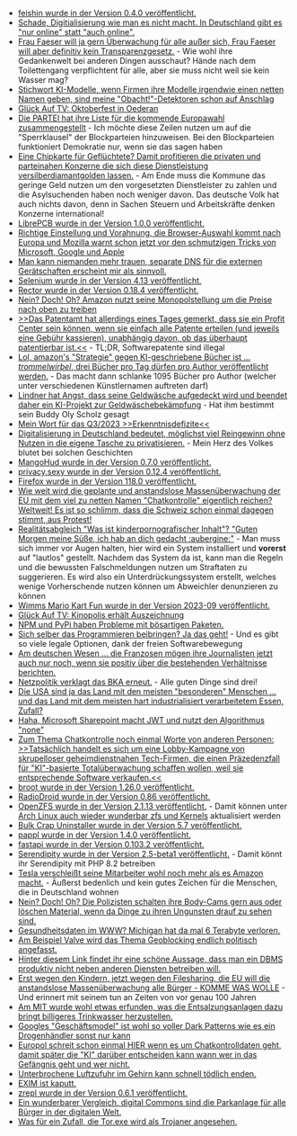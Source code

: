 * [feishin wurde in der Version 0.4.0 veröffentlicht.](https://github.com/jeffvli/feishin/releases/tag/v0.4.0)
* [Schade, Digitialisierung wie man es nicht macht. In Deutschland gibt es "nur online" statt "auch online".](https://tuxproject.de/blog/2023/09/digitalisierung-verfreiwilligen/)
* [Frau Faeser will ja gern Überwachung für alle außer sich, Frau Faeser will aber definitiv kein Transparenzgesetz.](https://netzpolitik.org/2023/transparenzgesetz-wird-das-noch-was-frau-faeser/) - Wie wohl ihre Gedankenwelt bei anderen Dingen ausschaut? Hände nach dem Toilettengang verpflichtent für alle, aber sie muss nicht weil sie kein Wasser mag?
* [Stichwort KI-Modelle, wenn Firmen ihre Modelle irgendwie einen netten Namen geben, sind meine "Obacht!"-Detektoren schon auf Anschlag](https://www.linux-magazin.de/news/naechster-milliardenschwerer-ki-deal/)
* [Glück Auf TV: Oktoberfest in Oederan](https://www.youtube.com/watch?v=qbFFn_lZwKs)
* [Die PARTEI hat ihre Liste für die kommende Europawahl zusammengestellt](https://www.die-partei.de/2023/09/25/bundesparteitag-2023-auf-nach-europa-und-ins-zdf/) - Ich möchte diese Zeilen nutzen um auf die "Sperrklausel" der Blockparteien hinzuweisen. Bei den Blockparteien funktioniert Demokratie nur, wenn sie das sagen haben
* [Eine Chipkarte für Geflüchtete? Damit profitieren die privaten und parteinahen Konzerne die sich diese Dienstleistung versilberdiamantgolden lassen.](https://netzpolitik.org/2023/bezahlsysteme-fuer-gefluechtete-karten-der-abschreckung/) - Am Ende muss die Kommune das geringe Geld nutzen um den vorgesetzten Dienstleister zu zahlen und die Asylsuchenden haben noch weniger davon. Das deutsche Volk hat auch nichts davon, denn in Sachen Steuern und Arbeitskräfte denken Konzerne international!
* [LibrePCB wurde in der Version 1.0.0 veröffentlicht.](https://lwn.net/Articles/945519/)
* [Richtige Einstellung und Vorahnung, die Browser-Auswahl kommt nach Europa und Mozilla warnt schon jetzt vor den schmutzigen Tricks von Microsoft, Google und Apple](https://www.borncity.com/blog/2023/09/26/browser-auswahl-kommt-in-der-eu-mozilla-warnt-vor-schmutziger-tricks/)
* [Man kann niemanden mehr trauen, separate DNS für die externen Gerätschaften erscheint mir als sinnvoll.](https://utcc.utoronto.ca/~cks/space/blog/sysadmin/SplittingDNSResolvers)
* [Selenium wurde in der Version 4.13 veröffentlicht.](https://github.com/SeleniumHQ/selenium/releases/tag/selenium-4.13.0)
* [Rector wurde in der Version 0.18.4 veröffentlicht.](https://github.com/rectorphp/rector/releases/tag/0.18.4)
* [Nein? Doch! Oh? Amazon nutzt seine Monopolstellung um die Preise nach oben zu treiben](http://blog.fefe.de/?ts=9bed86b2)
* [>>Das Patentamt hat allerdings eines Tages gemerkt, dass sie ein Profit Center sein können, wenn sie einfach alle Patente erteilen (und jeweils eine Gebühr kassieren), unabhängig davon, ob das überhaupt patentierbar ist.<<](http://blog.fefe.de/?ts=9bec3d4e) - TL;DR, Softwarepatente sind illegal
* [Lol, amazon's "Strategie" gegen KI-geschriebene Bücher ist ... *trommelwirbel*, drei Bücher pro Tag dürfen pro Author veröffentlicht werden.](http://blog.fefe.de/?ts=9bec13d8) - Das macht dann schlanke 1095 Bücher pro Author (welcher unter verschiedenen Künstlernamen auftreten darf)
* [Lindner hat Angst, dass seine Geldwäsche aufgedeckt wird und beendet daher ein KI-Projekt zur Geldwäschebekämpfung](http://blog.fefe.de/?ts=9bec0105) - Hat ihm bestimmt sein Buddy Oly Scholz gesagt
* [Mein Wort für das Q3/2023 >>Erkenntnisdefizite<<](http://blog.fefe.de/?ts=9bec0105)
* [Digitalisierung in Deutschland bedeutet, möglichst viel Reingewinn ohne Nutzen in die eigene Tasche zu privatisieren.](http://blog.fefe.de/?ts=9bec7e55) - Mein Herz des Volkes blutet bei solchen Geschichten
* [MangoHud wurde in der Version 0.7.0 veröffentlicht.](https://github.com/flightlessmango/MangoHud/releases/tag/v0.7.0)
* [privacy.sexy wurde in der Version 0.12.4 veröffentlicht.](https://github.com/undergroundwires/privacy.sexy/releases/tag/0.12.4)
* [Firefox wurde in der Version 118.0 veröffentlicht.](https://lwn.net/Articles/945608/)
* [Wie weit wird die geplante und anstandslose Massenüberwachung der EU mit dem viel zu netten Namen "Chatkontrolle" eigentlich reichen? Weltweit! Es ist so schlimm, dass die Schweiz schon einmal dagegen stimmt, aus Protest!](https://netzpolitik.org/2023/schweiz-stimmt-gegen-chatkontrolle-niemand-wird-sich-der-kontrolle-entziehen-koennen/)
* [Realitätsabgleich "Was ist kinderpornografischer Inhalt"? "Guten Morgen meine Süße, ich hab an dich gedacht :aubergine:"](https://netzpolitik.org/2023/kinderpornografische-inhalte-lauter-tatverdaechtige-minderjaehrige/) - Man muss sich immer vor Augen halten, hier wird ein System installiert und **vorerst** auf "lautlos" gestellt. Nachdem das System da ist, kann man die Regeln und die bewussten Falschmeldungen nutzen um Straftaten zu suggerieren. Es wird also ein Unterdrückungssystem erstellt, welches wenige Vorherschende nutzen können um Abweichler denunzieren zu können
* [Wimms Mario Kart Fun wurde in der Version 2023-09 veröffentlicht.](https://wiidatabase.de/wiimms-mario-kart-fun-2023-09/)
* [Glück Auf TV: Kinopolis erhält Auszeichnung](https://www.youtube.com/watch?v=9ZWwWby2ybw)
* [NPM und PyPi haben Probleme mit bösartigen Paketen.](https://www.bleepingcomputer.com/news/security/ssh-keys-stolen-by-stream-of-malicious-pypi-and-npm-packages/)
* [Sich selber das Programmieren beibringen? Ja das geht!](https://www.freecodecamp.org/news/self-taught-developer-fastest-way-to-learn-to-code/) - Und es gibt so viele legale Optionen, dank der freien Softwarebewegung
* [Am deutschen Wesen ... die Franzosen mögen ihre Journalisten jetzt auch nur noch, wenn sie positiv über die bestehenden Verhältnisse berichten.](https://netzpolitik.org/2023/pressefreiheit-frankreich-nimmt-journalistinnen-in-die-mangel/)
* [Netzpolitik verklagt das BKA erneut.](https://netzpolitik.org/2023/staatstrojaner-pegasus-wir-verklagen-das-bka-zum-dritten-mal/) - Alle guten Dinge sind drei!
* [Die USA sind ja das Land mit den meisten "besonderen" Menschen ... und das Land mit dem meisten hart industrialisiert verarbeitetem Essen, Zufall?](http://blog.fefe.de/?ts=9beafd6a)
* [Haha, Microsoft Sharepoint macht JWT und nutzt den Algorithmus "none"](http://blog.fefe.de/?ts=9beada53)
* [Zum Thema Chatkontrolle noch einmal Worte von anderen Personen: >>Tatsächlich handelt es sich um eine Lobby-Kampagne von skrupelloser geheimdienstnahen Tech-Firmen, die einen Präzedenzfall für "KI"-basierte Totalüberwachung schaffen wollen, weil sie entsprechende Software verkaufen.<<](http://blog.fefe.de/?ts=9bead4bd)
* [broot wurde in der Version 1.26.0 veröffentlicht.](https://github.com/Canop/broot/releases/tag/v1.26.0)
* [RadioDroid wurde in der Version 0.86 veröffentlicht.](https://github.com/segler-alex/RadioDroid/releases/tag/0.86)
* [OpenZFS wurde in der Version 2.1.13 veröffentlicht.](https://github.com/openzfs/zfs/releases/tag/zfs-2.1.13) - Damit können unter [Arch Linux auch wieder wunderbar zfs und Kernels](https://github.com/stevleibelt/arch-linux-live-cd-iso-with-zfs/releases/tag/20230929) aktualisiert werden
* [Bulk Crap Uninstaller wurde in der Version 5.7 veröffentlicht.](https://github.com/Klocman/Bulk-Crap-Uninstaller/releases/tag/v5.7)
* [pappl wurde in der Version 1.4.0 veröffentlicht.](https://github.com/michaelrsweet/pappl/releases/tag/v1.4.0)
* [fastapi wurde in der Version 0.103.2 veröffentlicht.](https://github.com/tiangolo/fastapi/releases/tag/0.103.2)
* [Serendipity wurde in der Version 2.5-beta1 veröffentlicht.](https://github.com/s9y/Serendipity/releases/tag/2.5-beta1) - Damit könnt ihr Serendipity mit PHP 8.2 betreiben
* [Tesla verschleißt seine Mitarbeiter wohl noch mehr als es Amazon macht.](http://blog.fefe.de/?ts=9beb0d35) - Äußerst bedenlich und kein gutes Zeichen für die Menschen, die in Deutschland wohnen
* [Nein? Doch! Oh? Die Polizisten schalten ihre Body-Cams gern aus oder löschen Material, wenn da Dinge zu ihren Ungunsten drauf zu sehen sind.](http://blog.fefe.de/?ts=9beb6765)
* [Gesundheitsdaten im WWW? Michigan hat da mal 6 Terabyte verloren.](https://www.borncity.com/blog/2023/09/29/einer-der-grten-gesundheitsanbieter-michigans-wurde-opfer-der-alphv-ransomware-gang/)
* [Am Beispiel Valve wird das Thema Geoblocking endlich politisch angefasst.](https://netzpolitik.org/2023/geoblocking-wie-sich-valve-verzockt-hat/)
* [Hinter diesem Link findet ihr eine schöne Aussage, dass man ein DBMS produktiv nicht neben anderen Diensten betreiben will.](https://www.percona.com/blog/dont-start-using-your-mysql-server-until-youve-configured-your-os/)
* [Erst wegen den Kindern, jetzt wegen den Filesharing, die EU will die anstandslose Massenüberwachung alle Bürger - KOMME WAS WOLLE](https://www.patrick-breyer.de/eugh-generalanwalt-will-internet-vorratsdatenspeicherung-gegen-filesharing/) - Und erinnert mit seinem tun an Zeiten von vor genau 100 Jahren
* [Am MIT wurde wohl etwas erfunden, was die Entsalzungsanlagen dazu bringt billigeres Trinkwasser herzustellen.](https://blog.fefe.de/?ts=9be697cb)
* [Googles "Geschäftsmodel" ist wohl so voller Dark Patterns wie es ein Drogenhändler sonst nur kann](https://blog.fefe.de/?ts=9be6873e)
* [Europol schreit schon einmal HIER wenn es um Chatkontrolldaten geht, damit später die "KI" darüber entscheiden kann wann wer in das Gefängnis geht und wer nicht.](https://blog.fefe.de/?ts=9be92670)
* [Unterbrochene Luftzufuhr im Gehirn kann schnell tödlich enden.](https://blog.fefe.de/?ts=9be83876)
* [EXIM ist kaputt.](https://blog.fefe.de/?ts=9be81d56)
* [zrepl wurde in der Version 0.6.1 veröffentlicht.](https://github.com/zrepl/zrepl/releases/tag/v0.6.1)
* [Ein wunderbarer Vergleich, digital Commons sind die Parkanlage für alle Bürger in der digitalen Welt.](https://netzpolitik.org/2023/oeffentliches-geld-oeffentliches-gut-digital-commons-sind-die-zukunft-des-guten-internets/)
* [Was für ein Zufall, die Tor.exe wird als Trojaner angesehen.](https://www.borncity.com/blog/2023/09/30/microsoft-defender-lst-bei-tor-exe-warnung-vor-trojanwin32-malgentmtb-aus/)
